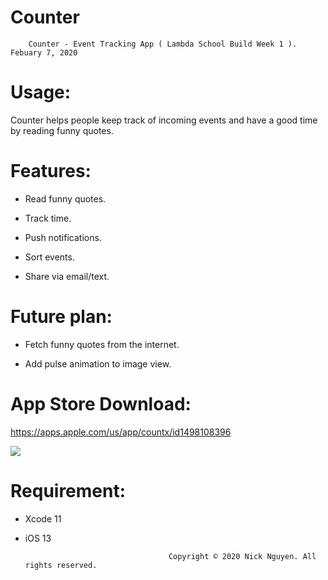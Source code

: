 # Counter

        Counter - Event Tracking App ( Lambda School Build Week 1 ). Febuary 7, 2020
# Usage:
Counter helps people keep track of incoming events and have a good time by reading funny quotes.

# Features:

- Read funny quotes.

- Track time. 

- Push notifications.

- Sort events.

- Share via email/text.

# Future plan: 
- Fetch funny quotes from the internet.

- Add pulse animation to image view.

# App Store Download: 
https://apps.apple.com/us/app/countx/id1498108396

 ![](counterapp.gif)


# Requirement:
- Xcode 11 
- iOS 13


                                      Copyright © 2020 Nick Nguyen. All rights reserved.

